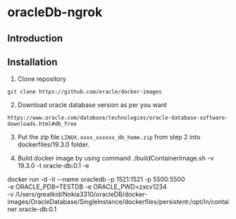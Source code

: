 # oracleDb-ngrok
## Introduction
## Installation
1. Clone repository
```git
git clone https://github.com/oracle/docker-images
```
2. Download oracle database version as per you want
```git
https://www.oracle.com/database/technologies/oracle-database-software-downloads.html#db_free
```
3. Put the zip file `LINUX.xxxx_xxxxxx_db_home.zip` from step 2 into  dockerfiles/19.3.0 folder.
   
6. Build docker image by using command  ./buildContainerImage.sh -v 19.3.0 -t oracle-db:0.1 -e     
  



docker run -d -it --name oracledb -p 1521:1521 -p 5500:5500 \
  -e ORACLE_PDB=TESTDB -e ORACLE_PWD=zxcv1234 \
  -v /Users/greatkid/Nokia3310/oracleDB/docker-images/OracleDatabase/SingleInstance/dockerfiles/persistent:/opt/in/container oracle-db:0.1 
